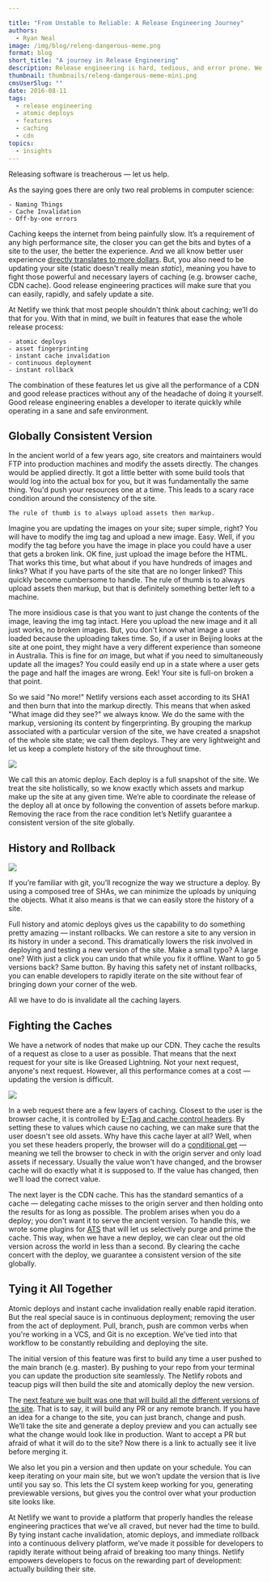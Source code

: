```yaml
---

title: "From Unstable to Reliable: A Release Engineering Journey"
authors:
  - Ryan Neal
image: /img/blog/releng-dangerous-meme.png
format: blog
short_title: "A journey in Release Engineering"
description: Release engineering is hard, tedious, and error prone. We help.
thumbnail: thumbnails/releng-dangerous-meme-mini.png
cmsUserSlug: ""
date: 2016-08-11
tags:
  - release engineering
  - atomic deploys
  - features
  - caching
  - cdn
topics:
  - insights
---
```


Releasing software is treacherous — let us help.

As the saying goes there are only two real problems in computer science:

    - Naming Things
    - Cache Invalidation
    - Off-by-one errors

Caching keeps the internet from being painfully slow. It’s a requirement of any high performance site, the closer you can get the bits and bytes of a site to the user, the better the experience. And we all know better user experience [directly translates to more dollars](http://radar.oreilly.com/2008/08/radar-theme-web-ops.html). But, you also need to be updating your site (static doesn't really mean *static*), meaning you have to fight those powerful and necessary layers of caching (e.g. browser cache, CDN cache). Good release engineering practices will make sure that you can easily, rapidly, and safely update a site.

At Netlify we think that most people shouldn't think about caching; we’ll do that for you. With that in mind, we built in features that ease the whole release process:

    - atomic deploys
    - asset fingerprinting
    - instant cache invalidation
    - continuous deployment
    - instant rollback

The combination of these features let us give all the performance of a CDN and good release practices without any of the headache of doing it yourself. Good release engineering enables a developer to iterate quickly while operating in a sane and safe environment.

## Globally Consistent Version

In the ancient world of a few years ago, site creators and maintainers would FTP into production machines and modify the assets directly. The changes would be applied directly. It got a little better with some build tools that would log into the actual box for you, but it was fundamentally the same thing. You'd push your resources one at a time. This leads to a scary race condition around the consistency of the site.


    The rule of thumb is to always upload assets then markup.


Imagine you are updating the images on your site; super simple, right? You will have to modify the img tag and upload a new image. Easy. Well, if you modify the tag before you have the image in place you could have a user that gets a broken link. OK fine, just upload the image before the HTML. That works this time, but what about if you have hundreds of images and links? What if you have parts of the site that are no longer linked? This quickly become cumbersome to handle. The rule of thumb is to always upload assets then markup, but that is definitely something better left to a machine.

The more insidious case is that you want to just change the contents of the image, leaving the img tag intact. Here you upload the new image and it all just works, no broken images. But, you don't know what image a user loaded because the uploading takes time. So, if a user in Beijing looks at the site at one point, they might have a very different experience than someone in Australia. This is fine for _an_ image, but what if you need to simultaneously update all the images? You could easily end up in a state where a user gets the page and half the images are wrong. Eek! Your site is full-on broken a that point.

So we said "No more!" Netlify versions each asset according to its SHA1 and then burn that into the markup directly. This means that when asked "What image did they see?" we always know. We do the same with the markup, versioning its content by fingerprinting. By grouping the markup associated with a particular version of the site, we have created a snapshot of the whole site state; we call them deploys. They are very lightweight and let us keep a complete history of the site throughout time.

![](/img/blog/releng-side-by-side.png)

We call this an atomic deploy. Each deploy is a full snapshot of the site. We treat the site holistically, so we know exactly which assets and markup make up the site at any given time. We’re able to coordinate the release of the deploy all at once by following the convention of assets before markup. Removing the race from the race condition let’s Netlify guarantee a consistent version of the site globally.

## History and Rollback

![](/img/blog/releng-rollback.png)

If you’re familiar with git, you’ll recognize the way we structure a deploy. By using a composed tree of SHAs, we can minimize the uploads by uniquing the objects. What it also means is that we can easily store the history of a site.

Full history and atomic deploys gives us the capability to do something pretty amazing — instant rollbacks. We can restore a site to any version in its history in under a second. This dramatically lowers the risk involved in deploying and testing a new version of the site. Make a small typo? A large one? With just a click you can undo that while you fix it offline. Want to go 5 versions back? Same button. By having this safety net of instant rollbacks, you can enable developers to rapidly iterate on the site without fear of bringing down your corner of the web.

All we have to do is invalidate all the caching layers.

## Fighting the Caches

We have a network of nodes that make up our CDN. They cache the results of a request as close to a user as possible. That means that the next request for your site is like Greased Lightning. Not your next request, anyone's next request. However, all this performance comes at a cost — updating the version is difficult.

![](/img/blog/releng-meme.jpg)

In a web request there are a few layers of caching. Closest to the user is the browser cache, it is controlled by [E-Tag and cache control headers](http://dev.mobify.com/blog/beginners-guide-to-http-cache-headers/). By setting these to values which cause no caching, we can make sure that the user doesn't see old assets. Why have this cache layer at all? Well, when you set these headers properly, the browser will do a [conditional get](https://spaces.internet2.edu/display/InCFederation/HTTP+Conditional+GET) — meaning we tell the browser to check in with the origin server and only load assets if necessary. Usually the value won't have changed, and the browser cache will do exactly what it is supposed to. If the value has changed, then we’ll load the correct value.

The next layer is the CDN cache. This has the standard semantics of a cache — delegating cache misses to the origin server and then holding onto the results for as long as possible. The problem arises when you do a deploy; you don't want it to serve the ancient version. To handle this, we wrote some plugins for [ATS](https://trafficserver.apache.org/) that will let us selectively purge and prime the cache. This way, when we have a new deploy, we can clear out the old version across the world in less than a second. By clearing the cache concert with the deploy, we guarantee a consistent version of the site globally.

## Tying it All Together

Atomic deploys and instant cache invalidation really enable rapid iteration. But the real special sauce is in continuous deployment; removing the user from the act of deployment. Pull, branch, push are common verbs when you're working in a VCS, and Git is no exception. We’ve tied into that workflow to be constantly rebuilding and deploying the site.

The initial version of this feature was first to build any time a user pushed to the main branch (e.g. master). By pushing to your repo from your terminal you can update the production site seamlessly. The Netlify robots and teacup pigs will then build the site and atomically deploy the new version.

The [next feature we built was one that will build all the different versions of the site](https://www.netlify.com/blog/2016/07/20/introducing-deploy-previews). That is to say, it will build any PR or any remote branch. If you have an idea for a change to the site, you can just branch, change and push. We’ll take the site and generate a deploy preview and you can actually see what the change would look like in production. Want to accept a PR but afraid of what it will do to the site? Now there is a link to actually see it live before merging it.

We also let you pin a version and then update on your schedule. You can keep iterating on your main site, but we won’t update the version that is live until you say so. This lets the CI system keep working for you, generating previewable versions, but gives you the control over what your production site looks like.

At Netlify we want to provide a platform that properly handles the release engineering practices that we’ve all craved, but never had the time to build. By tying instant cache invalidation, atomic deploys, and immediate rollback into a continuous delivery platform, we’ve made it possible for developers to rapidly iterate without being afraid of breaking too many things. Netlify empowers developers to focus on the rewarding part of development: actually building their site.
